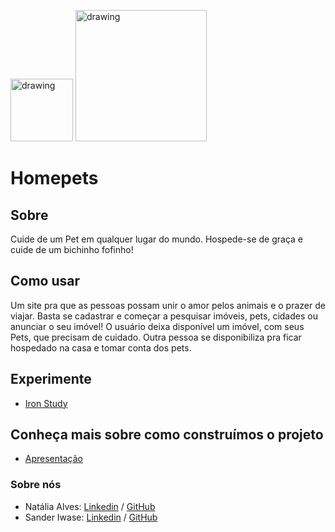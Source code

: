 <img src="https://home-pets.netlify.app/static/media/pet-house.5cc12664.png" alt="drawing" width="100"/> <img src="https://home-pets.netlify.app/static/media/homepets-brand.1930674e.png" alt="drawing" width="210"/>

# Homepets

## Sobre
Cuide de um Pet em qualquer lugar do mundo.
Hospede-se de graça e cuide de um bichinho fofinho!

## Como usar

Um site pra que as pessoas possam unir o amor pelos animais e o prazer de viajar. Basta se cadastrar e começar a pesquisar imóveis, pets, cidades ou anunciar o seu imóvel!
O usuário deixa disponível um imóvel, com seus Pets, que precisam de cuidado. Outra pessoa se disponibiliza pra ficar hospedado na casa e tomar conta dos pets.

## Experimente
- [Iron Study](https://ironstudy.netlify.app/)

## Conheça mais sobre como construímos o projeto

- [Apresentação](https://docs.google.com/presentation/d/13jFMj7Hv5VTCvFjlD9UnCFsIb6afE7D8mTHsSFDWaSU/edit?usp=sharing)
### Sobre nós

- Natália Alves: [Linkedin](https://www.linkedin.com/in/nat%C3%A1lia-alves-5b00891b9/) / [GitHub](https://github.com/nat-alvec)
- Sander Iwase: [Linkedin](https://www.linkedin.com/in/sanderiwase/) / [GitHub](https://github.com/sanderiw)
